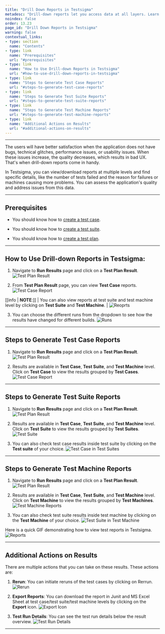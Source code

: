 ```yaml
---
title: "Drill Down Reports in Testsigma"
metadesc: "Drill-down reports let you access data at all layers. Learn how to use drill-down reports in the test execution results of automated tests in Testsigma"
noindex: false
order: 13.23
page_id: "Drill Down Reports in Testsigma"
warning: false
contextual_links:
- type: section
  name: "Contents"
- type: link
  name: "Prerequisites"
  url: "#prerequisites"
- type: link
  name: "How to Use Drill-down Reports in Testsigma"
  url: "#how-to-use-drill-down-reports-in-testsigma"
- type: link
  name: "Steps to Generate Test Case Reports"
  url: "#steps-to-generate-test-case-reports"
- type: link
  name: "Steps to Generate Test Suite Reports"
  url: "#steps-to-generate-test-suite-reports"
- type: link
  name: "Steps to Generate Test Machine Reports"
  url: "#steps-to-generate-test-machine-reports"
- type: link
  name: "Additional Actions on Results"
  url: "#additional-actions-on-results"
---
```


---

The users will have better satisfaction when the application does not have bugs, technical glitches, performance issues, or usability issues. When these issues increase, the quality decreases, which results in bad UX. That's when drill-down reports come in handy. 

In Testsigma, you can view/download reports at multiple levels and find specific details, like the number of tests failed and the reason for failures or machines causing more problems. You can assess the application's quality and address issues from this data.

---

## **Prerequisites**

- You should know how to [create a test case](https://testsigma.com/docs/test-cases/manage/add-edit-delete/#creating-a-test-case). 

- You should know how to [create a test suite](https://testsigma.com/docs/test-management/test-plans/overview/#steps-to-create-a-test-plan).

- You should know how to [create a test plan](https://testsigma.com/docs/test-management/test-suites/overview/#creating-a-test-suit).

---

## **How to Use Drill-down Reports in Testsigma:**

1. Navigate to **Run Results** page and click on a **Test Plan Result**.
![Test Plan Result](https://s3.amazonaws.com/static-docs.testsigma.com/new_images/projects/applications/ddrrnav.png)


2. From **Test Plan Result** page, you can view **Test Case** reports. 
![Test Case Report](https://s3.amazonaws.com/static-docs.testsigma.com/new_images/projects/applications/ddrrtcr.png)


[[info | **NOTE**:]]
| You can also view reports at test suite and test machine level by clicking on **Test Suite** and **Test Machine**. 
| ![Reoprts](https://s3.amazonaws.com/static-docs.testsigma.com/new_images/projects/applications/ddrrtstm.png)

3. You can choose the different runs from the dropdown to see how the results have changed for different builds.
![Runs](https://s3.amazonaws.com/static-docs.testsigma.com/new_images/projects/applications/ddrrrabuilds.png)


---


## **Steps to Generate Test Case Reports**


1. Navigate to **Run Results** page and click on a **Test Plan Result**.
![Test Plan Result](https://s3.amazonaws.com/static-docs.testsigma.com/new_images/projects/applications/ddrrnav.png)

2. Results are available in **Test Case**, **Test Suite**, and **Test Machine** level. Click on **Test Case** to view the results grouped by **Test Cases**.
![Test Case Report](https://s3.amazonaws.com/static-docs.testsigma.com/new_images/projects/applications/ddrrtcr.png)


---


## **Steps to Generate Test Suite Reports**

1. Navigate to **Run Results** page and click on a **Test Plan Result**.
![Test Plan Result](https://s3.amazonaws.com/static-docs.testsigma.com/new_images/projects/applications/ddrrnav.png)

2. Results are available in **Test Case**, **Test Suite**, and **Test Machine** level. Click on **Test Suite** to view the results grouped by **Test Suites**.
![Test Suite](https://s3.amazonaws.com/static-docs.testsigma.com/new_images/projects/applications/ddrrtestsuite.png)

3. You can also check test case results inside test suite by clicking on the **Test suite** of your choice. 
![Test Case in Test Suites](https://s3.amazonaws.com/static-docs.testsigma.com/new_images/projects/applications/ddrrtstclr.png)


---

## **Steps to Generate Test Machine Reports**

1. Navigate to **Run Results** page and click on a **Test Plan Result**.
![Test Plan Result](https://s3.amazonaws.com/static-docs.testsigma.com/new_images/projects/applications/ddrrnav.png)

2. Results are available in **Test Case**, **Test Suite**, and **Test Machine** level. Click on **Test Machine** to view the results grouped by **Test Machines**.
![Test Machine Reports](https://s3.amazonaws.com/static-docs.testsigma.com/new_images/projects/applications/ddrrtmr.png)

3. You can also check test suite results inside test machine by clicking on the **Test Machine** of your choice. 
![Test Suite in Test Machine](https://s3.amazonaws.com/static-docs.testsigma.com/new_images/projects/applications/ddrrtsitm.png)



Here is a quick GIF demonstrating how to view test reports in Testsigma.
![Reports](https://s3.amazonaws.com/static-docs.testsigma.com/new_images/projects/applications/DrillDownReports.gif)

---

## **Additional Actions on Results**
 
There are multiple actions that you can take on these results. These actions are:

1. **Rerun**: You can initiate reruns of the test cases by clicking on Rerrun. 
![Rerun](https://s3.amazonaws.com/static-docs.testsigma.com/new_images/projects/applications/ddrrrerun.png)

2. **Export Reports**: You can download the report in Junit and MS Excel Sheet at test case/test suite/test machine levels by clicking on the **Export** icon. 
![Export Icon](https://s3.amazonaws.com/static-docs.testsigma.com/new_images/projects/applications/ddrreicon.png)

3. **Test Run Details**: You can see the test run details below the result overview. 
![Test Run Details](https://s3.amazonaws.com/static-docs.testsigma.com/new_images/projects/applications/ddrrtrdetails.png)

---